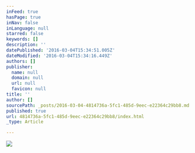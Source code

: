 ```yaml
---
inFeed: true
hasPage: true
inNav: false
inLanguage: null
starred: false
keywords: []
description: ''
datePublished: '2016-03-04T15:34:51.005Z'
dateModified: '2016-03-04T15:34:16.449Z'
authors: []
publisher:
  name: null
  domain: null
  url: null
  favicon: null
title: ''
author: []
sourcePath: _posts/2016-03-04-4814736a-5fc1-485d-9eec-e22364c29bb8.md
published: true
url: 4814736a-5fc1-485d-9eec-e22364c29bb8/index.html
_type: Article

---
```

![](https://the-grid-user-content.s3-us-west-2.amazonaws.com/21c0f5b8-7f2a-4f17-ac02-654ece2a7eac.png)
